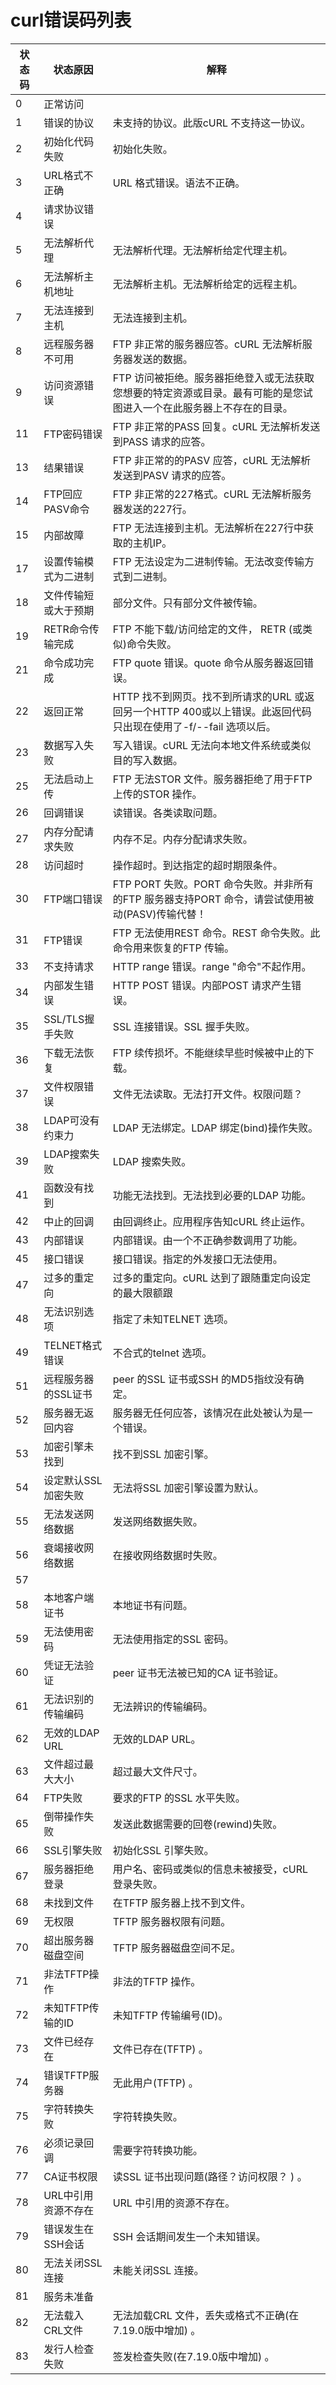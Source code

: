 # curl错误码列表

状态码 | 状态原因 | 解释
---|---|---
0  | 正常访问 | 
1  | 错误的协议 | 未支持的协议。此版cURL 不支持这一协议。
2  | 初始化代码失败 | 初始化失败。
3  | URL格式不正确 | URL 格式错误。语法不正确。
4  | 请求协议错误 | 
5  | 无法解析代理 | 无法解析代理。无法解析给定代理主机。
6  | 无法解析主机地址 | 无法解析主机。无法解析给定的远程主机。
7  | 无法连接到主机 | 无法连接到主机。
8  | 远程服务器不可用 | FTP 非正常的服务器应答。cURL 无法解析服务器发送的数据。
9  | 访问资源错误 | FTP 访问被拒绝。服务器拒绝登入或无法获取您想要的特定资源或目录。最有可能的是您试图进入一个在此服务器上不存在的目录。
11 | FTP密码错误 | FTP 非正常的PASS 回复。cURL 无法解析发送到PASS 请求的应答。
13 | 结果错误 | FTP 非正常的的PASV 应答，cURL 无法解析发送到PASV 请求的应答。
14 | FTP回应PASV命令 | FTP 非正常的227格式。cURL 无法解析服务器发送的227行。
15 | 内部故障 | FTP 无法连接到主机。无法解析在227行中获取的主机IP。
17 | 设置传输模式为二进制 | FTP 无法设定为二进制传输。无法改变传输方式到二进制。
18 | 文件传输短或大于预期 | 部分文件。只有部分文件被传输。
19 | RETR命令传输完成 | FTP 不能下载/访问给定的文件， RETR (或类似)命令失败。
21 | 命令成功完成 | FTP quote 错误。quote 命令从服务器返回错误。
22 | 返回正常 | HTTP 找不到网页。找不到所请求的URL 或返回另一个HTTP 400或以上错误。此返回代码只出现在使用了-f/--fail 选项以后。
23 | 数据写入失败 | 写入错误。cURL 无法向本地文件系统或类似目的写入数据。
25 | 无法启动上传 | FTP 无法STOR 文件。服务器拒绝了用于FTP 上传的STOR 操作。
26 | 回调错误 | 读错误。各类读取问题。
27 | 内存分配请求失败 | 内存不足。内存分配请求失败。
28 | 访问超时 | 操作超时。到达指定的超时期限条件。
30 | FTP端口错误 | FTP PORT 失败。PORT 命令失败。并非所有的FTP 服务器支持PORT 命令，请尝试使用被动(PASV)传输代替！
31 | FTP错误 | FTP 无法使用REST 命令。REST 命令失败。此命令用来恢复的FTP 传输。
33 | 不支持请求 | HTTP range 错误。range "命令"不起作用。
34 | 内部发生错误 | HTTP POST 错误。内部POST 请求产生错误。
35 | SSL/TLS握手失败 | SSL 连接错误。SSL 握手失败。
36 | 下载无法恢复 | FTP 续传损坏。不能继续早些时候被中止的下载。
37 | 文件权限错误 | 文件无法读取。无法打开文件。权限问题？
38 | LDAP可没有约束力 | LDAP 无法绑定。LDAP 绑定(bind)操作失败。
39 | LDAP搜索失败 | LDAP 搜索失败。
41 | 函数没有找到 | 功能无法找到。无法找到必要的LDAP 功能。
42 | 中止的回调 | 由回调终止。应用程序告知cURL 终止运作。
43 | 内部错误 | 内部错误。由一个不正确参数调用了功能。
45 | 接口错误 | 接口错误。指定的外发接口无法使用。
47 | 过多的重定向 | 过多的重定向。cURL 达到了跟随重定向设定的最大限额跟
48 | 无法识别选项 | 指定了未知TELNET 选项。
49 | TELNET格式错误 | 不合式的telnet 选项。
51 | 远程服务器的SSL证书 | peer 的SSL 证书或SSH 的MD5指纹没有确定。
52 | 服务器无返回内容 | 服务器无任何应答，该情况在此处被认为是一个错误。
53 | 加密引擎未找到 | 找不到SSL 加密引擎。
54 | 设定默认SSL加密失败 | 无法将SSL 加密引擎设置为默认。
55 | 无法发送网络数据 | 发送网络数据失败。
56 | 衰竭接收网络数据 | 在接收网络数据时失败。
57 |  | 
58 | 本地客户端证书 | 本地证书有问题。
59 | 无法使用密码 | 无法使用指定的SSL 密码。
60 | 凭证无法验证 | peer 证书无法被已知的CA 证书验证。
61 | 无法识别的传输编码 | 无法辨识的传输编码。
62 | 无效的LDAP URL | 无效的LDAP URL。
63 | 文件超过最大大小 | 超过最大文件尺寸。
64 | FTP失败 | 要求的FTP 的SSL 水平失败。
65 | 倒带操作失败 | 发送此数据需要的回卷(rewind)失败。
66 | SSL引擎失败 | 初始化SSL 引擎失败。
67 | 服务器拒绝登录 | 用户名、密码或类似的信息未被接受，cURL 登录失败。
68 | 未找到文件 | 在TFTP 服务器上找不到文件。
69 | 无权限 | TFTP 服务器权限有问题。
70 | 超出服务器磁盘空间 | TFTP 服务器磁盘空间不足。
71 | 非法TFTP操作 | 非法的TFTP 操作。
72 | 未知TFTP传输的ID | 未知TFTP 传输编号(ID)。
73 | 文件已经存在 | 文件已存在(TFTP) 。
74 | 错误TFTP服务器 | 无此用户(TFTP) 。
75 | 字符转换失败 | 字符转换失败。
76 | 必须记录回调 | 需要字符转换功能。
77 | CA证书权限 | 读SSL 证书出现问题(路径？访问权限？ ) 。
78 | URL中引用资源不存在 | URL 中引用的资源不存在。
79 | 错误发生在SSH会话 | SSH 会话期间发生一个未知错误。
80 | 无法关闭SSL连接 | 未能关闭SSL 连接。
81 | 服务未准备 | 
82 | 无法载入CRL文件 | 无法加载CRL 文件，丢失或格式不正确(在7.19.0版中增加) 。
83 | 发行人检查失败 | 签发检查失败(在7.19.0版中增加) 。
